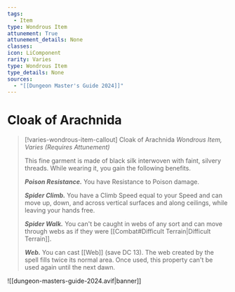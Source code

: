 ```yaml
---
tags:
  - Item
type: Wondrous Item
attunement: True
attunement_details: None
classes:
icon: LiComponent
rarity: Varies
type: Wondrous Item
type_details: None
sources: 
  - "[[Dungeon Master's Guide 2024]]"
---
```

# Cloak of Arachnida
>[!varies-wondrous-item-callout] Cloak of Arachnida
>_Wondrous Item, Varies (Requires Attunement)_
>
>This fine garment is made of black silk interwoven with faint, silvery threads. While wearing it, you gain the following benefits.
>
>**_Poison Resistance._** You have Resistance to Poison damage.
>
>**_Spider Climb._** You have a Climb Speed equal to your Speed and can move up, down, and across vertical surfaces and along ceilings, while leaving your hands free.
>
>**_Spider Walk._** You can't be caught in webs of any sort and can move through webs as if they were [[Combat#Difficult Terrain\|Difficult Terrain]].
>
>**_Web._** You can cast [[Web]] (save DC 13). The web created by the spell fills twice its normal area. Once used, this property can't be used again until the next dawn.
>


![[dungeon-masters-guide-2024.avif|banner]]